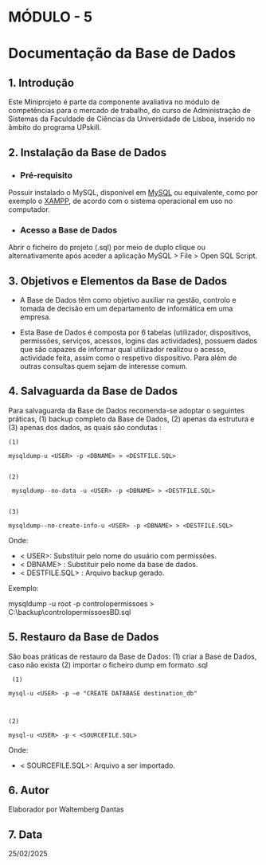 # MÓDULO - 5

# Documentação da Base de Dados

## 1. Introdução

Este Miniprojeto é parte da componente avaliativa no módulo de competências para o mercado de trabalho, do curso de Administração de Sistemas da Faculdade de Ciências da Universidade de Lisboa, inserido no âmbito do programa UPskill.

## 2. Instalação da Base de Dados

- ### Pré-requisito
Possuir instalado o MySQL, disponível em [MySQL] ou equivalente, como por exemplo o [XAMPP], de acordo com o sistema operacional em uso no computador. 

- ### Acesso a Base de Dados
Abrir o ficheiro do projeto (.sql) por meio de duplo clique 
ou alternativamente após aceder a aplicação MySQL > File > Open SQL Script.

## 3. Objetivos e Elementos da Base de Dados

- A Base de Dados têm como objetivo auxiliar na gestão, controlo e tomada de decisão em um departamento de informática em uma empresa. 

- Esta Base de Dados é composta por 6 tabelas (utilizador, dispositivos, permissões, serviços, acessos, logins das actividades), possuem dados que são capazes de informar qual utilizador realizou o acesso, actividade feita, assim como o respetivo dispositivo. Para além de outras consultas quem sejam de interesse comum.

## 4. Salvaguarda da Base de Dados

Para salvaguarda da Base de Dados recomenda-se adoptar o seguintes práticas, (1) backup completo da Base de Dados,
(2) apenas da estrutura  e (3) apenas dos dados, as quais são condutas  : 

``````console
(1)

mysqldump-u <USER> -p <DBNAME> > <DESTFILE.SQL>
 

(2)

 mysqldump--no-data -u <USER> -p <DBNAME> > <DESTFILE.SQL>
 

(3)

mysqldump--no-create-info-u <USER> -p <DBNAME> > <DESTFILE.SQL>

``````

Onde:
 
- < USER>: Substituir pelo nome do usuário com permissões.
- < DBNAME> : Substituir pelo nome da base de dados.
- < DESTFILE.SQL> : Arquivo backup gerado.

Exemplo: 

mysqldump -u root -p controlopermissoes > C:\backup\controlopermissoesBD.sql

## 5. Restauro da Base de Dados

São boas práticas de restauro da Base de Dados: (1) criar a Base de Dados, caso não exista
(2) importar o ficheiro dump em formato .sql



``````console
 (1)

mysql-u <USER> -p –e "CREATE DATABASE destination_db"



(2)

mysql-u <USER> -p < <SOURCEFILE.SQL>

``````
Onde:
 
- < SOURCEFILE.SQL>: Arquivo a ser importado.

## 6. Autor

Elaborador por Waltemberg Dantas

## 7. Data

25/02/2025



[MySQL]: https://dev.mysql.com/downloads/installer/
[XAMPP]: https://www.apachefriends.org/
